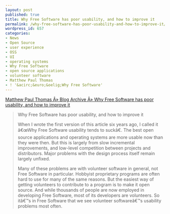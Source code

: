 ```yaml
---
layout: post
published: true
title: Why Free Software has poor usability, and how to improve it
permalink: /why-free-software-has-poor-usability-and-how-to-improve-it/
wordpress_id: 657
categories:
- News
- Open Source
- user experience
- OSS
- UI
- operating systems
- Why Free Software
- open source applications
- volunteer software
- Matthew Paul Thomas
- ! '&acirc;&euro;&oelig;Why Free Software'
---
```




<a href="http://www.mpt.net.nz/2012/06/why-free-software-has-poor-usability/">Matthew Paul Thomas &Acirc;&raquo; Blog Archive &Acirc;&raquo; Why Free Software has poor usability, and how to improve it</a>
<blockquote>Why Free Software has poor usability, and how to improve it

When I wrote the first version of this article six years ago, I called it &acirc;&euro;&oelig;Why Free Software usability tends to suck&acirc;&euro;. The best open source applications and operating systems are more usable now than they were then. But this is largely from slow incremental improvements, and low-level competition between projects and distributors. Major problems with the design process itself remain largely unfixed.



Many of these problems are with volunteer software in general, not Free Software in particular. Hobbyist proprietary programs are often hard to use for many of the same reasons. But the easiest way of getting volunteers to contribute to a program is to make it open source. And while thousands of people are now employed in developing Free Software, most of its developers are volunteers. So it&acirc;&euro;&trade;s in Free Software that we see volunteer software&acirc;&euro;&trade;s usability problems most often.</blockquote>
